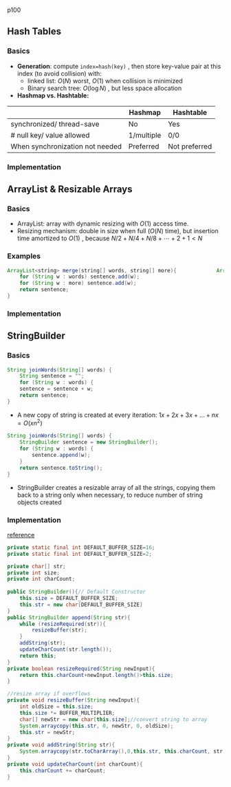 p100

## Hash Tables

### Basics

+ **Generation**: compute ```index=hash(key)``` , then store key-value pair at this index (to avoid collision) with:
  + linked list:  $O(N)$ worst, $O(1)$ when collision is minimized
  + Binary search tree: $O(\log N)$ , but less space allocation
+ **Hashmap vs. Hashtable:**

|                                 | Hashmap    | Hashtable     |
| ------------------------------- | ---------- | ------------- |
| synchronized/ thread-save       | No         | Yes           |
| # null key/ value allowed       | 1/multiple | 0/0           |
| When synchronization not needed | Preferred  | Not preferred |

### Implementation





## ArrayList & Resizable Arrays

### Basics

+ ArrayList: array with dynamic resizing with $O(1)$ access time. 
+ Resizing mechanism: double in size when full ($O(N)$ time), but insertion time amortized to $O(1)$ , because $N / 2+N / 4+N / 8+\cdots+2+1<N$

### Examples

``` java
ArrayList<string> merge(string[] words, string[] more){      		ArrayList<string> sentence = new ArrayList<string>(); 
    for (String w : words) sentence.add(w); 
    for (String w : more) sentence.add(w); 
    return sentence;
}
```

### Implementation

## StringBuilder

### Basics

```java
String joinWords(String[] words) {
    String sentence = "";
    for (String w : words) {
    sentence = sentence + w;
    return sentence;
}
```

+ A new copy of string is created at every iteration: $1x+2x+3x+...+nx = O(xn^2)$

```java
String joinWords(String[] words) {
    StringBuilder sentence = new StringBuilder();
    for (String w : words) {
        sentence.append(w);
    }
    return sentence.toString();
}
```

+ StringBuilder creates a resizable array of all the strings, copying them back to a string only when necessary, to reduce number of string objects created

### Implementation

<a href="https://www.thecodingdelight.com/java-stringbuilder-class/#ftoc-heading-4">reference</a>

```java
private static final int DEFAULT_BUFFER_SIZE=16;
private static final int DEFAULT_BUFFER_SIZE=2;

private char[] str;
private int size;
private int charCount;
    
public StringBuilder(){// Default Constructor
    this.size = DEFAULT_BUFFER_SIZE;
    this.str = new char[DEFAULT_BUFFER_SIZE]
}
public StringBuilder append(String str){
    while (resizeRequired(str)){
        resizeBuffer(str);
    }
    addString(str);
    updateCharCount(str.length());
    return this;
}
private boolean resizeRequired(String newInput){
    return this.charCount+newInput.length()>this.size;
}

//resize array if overflows
private void resizeBuffer(String newInput){
    int oldSize = this.size;
    this.size *= BUFFER_MULTIPLIER;
    char[] newStr = new char[this.size];//convert string to array
    System.arraycopy(this.str, 0, newStr, 0, oldSize);
    this.str = newStr;    
}
private void addString(String str){
    System.arraycopy(str.toCharArray(),0,this.str, this.charCount, str.length());
}
private void updateCharCount(int charCount){
    this.charCount += charCount;
}
```

